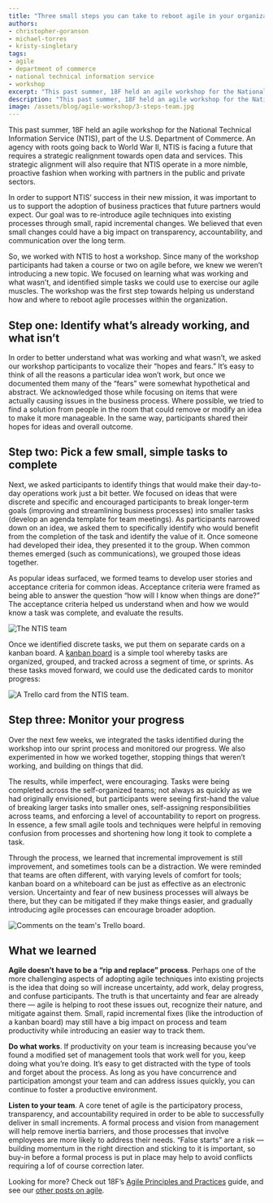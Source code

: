 ```yaml
---
title: "Three small steps you can take to reboot agile in your organization"
authors:
- christopher-goranson
- michael-torres
- kristy-singletary
tags:
- agile
- department of commerce
- national technical information service
- workshop
excerpt: "This past summer, 18F held an agile workshop for the National Technical Information Service (NTIS), part of the U.S. Department of Commerce. An agency with roots going back to World War II, NTIS is facing a future that requires a strategic realignment towards open data and services."
description: "This past summer, 18F held an agile workshop for the National Technical Information Service (NTIS), part of the U.S. Department of Commerce. An agency with roots going back to World War II, NTIS is facing a future that requires a strategic realignment towards open data and services."
image: /assets/blog/agile-workshop/3-steps-team.jpg
---
```

This past summer, 18F held an agile workshop for the National Technical
Information Service (NTIS), part of the U.S. Department of Commerce. An
agency with roots going back to World War II, NTIS is facing a future
that requires a strategic realignment towards open data and services.
This strategic alignment will also require that NTIS operate in a more
nimble, proactive fashion when working with partners in the public and
private sectors.

In order to support NTIS’ success in their new mission, it was important
to us to support the adoption of business practices that future partners
would expect. Our goal was to re-introduce agile techniques into
existing processes through small, rapid incremental changes. We believed
that even small changes could have a big impact on transparency,
accountability, and communication over the long term.

So, we worked with NTIS to host a workshop. Since many of the workshop
participants had taken a course or two on agile before, we knew we
weren’t introducing a new topic. We focused on learning what was working
and what wasn’t, and identified simple tasks we could use to exercise
our agile muscles. The workshop was the first step towards helping us
understand how and where to reboot agile processes within the
organization.

## Step one: Identify what’s already working, and what isn’t

In order to better understand what was working and what wasn’t, we asked
our workshop participants to vocalize their “hopes and fears.” It’s easy
to think of all the reasons a particular idea won’t work, but once we
documented them many of the “fears” were somewhat hypothetical and
abstract. We acknowledged those while focusing on items that were
actually causing issues in the business process. Where possible, we
tried to find a solution from people in the room that could remove or
modify an idea to make it more manageable. In the same way, participants
shared their hopes for ideas and overall outcome.

## Step two: Pick a few small, simple tasks to complete

Next, we asked participants to identify things that would make their
day-to-day operations work just a bit better. We focused on ideas that
were discrete and specific and encouraged participants to break
longer-term goals (improving and streamlining business processes) into
smaller tasks (develop an agenda template for team meetings). As
participants narrowed down on an idea, we asked them to specifically
identify who would benefit from the completion of the task and identify
the value of it. Once someone had developed their idea, they presented
it to the group. When common themes emerged (such as communications), we
grouped those ideas together.

As popular ideas surfaced, we formed teams to develop user stories and
acceptance criteria for common ideas. Acceptance criteria were framed as
being able to answer the question “how will I know when things are
done?” The acceptance criteria helped us understand when and how we
would know a task was complete, and evaluate the results.

![The NTIS team]({{site.baseurl}}{{page.image}})

Once we identified discrete tasks, we put them on separate cards on a
kanban board. A [kanban
board](https://18f.gsa.gov/2016/08/31/kanban-for-government/) is a
simple tool whereby tasks are organized, grouped, and tracked across a
segment of time, or sprints. As these tasks moved forward, we could use
the dedicated cards to monitor progress:

![A Trello card from the NTIS team.]({{site.baseurl}}/assets/blog/agile-workshop/3-steps-trello-card.jpg)

## Step three: Monitor your progress

Over the next few weeks, we integrated the tasks identified during the
workshop into our sprint process and monitored our progress. We also
experimented in how we worked together, stopping things that weren’t
working, and building on things that did.

The results, while imperfect, were encouraging. Tasks were being
completed across the self-organized teams; not always as quickly as we
had originally envisioned, but participants were seeing first-hand the
value of breaking larger tasks into smaller ones, self-assigning
responsibilities across teams, and enforcing a level of accountability
to report on progress. In essence, a few small agile tools and
techniques were helpful in removing confusion from processes and
shortening how long it took to complete a task.

Through the process, we learned that incremental improvement is still
improvement, and sometimes tools can be a distraction. We were reminded
that teams are often different, with varying levels of comfort for
tools; kanban board on a whiteboard can be just as effective as an
electronic version. Uncertainty and fear of new business processes will
always be there, but they can be mitigated if they make things easier,
and gradually introducing agile processes can encourage broader
adoption.

![Comments on the team's Trello board.]({{site.baseurl}}/assets/blog/agile-workshop/3-steps-trello-comments.jpg)
## What we learned

**Agile doesn’t have to be a “rip and replace” process**. Perhaps one of
the more challenging aspects of adopting agile techniques into existing
projects is the idea that doing so will increase uncertainty, add work,
delay progress, and confuse participants. The truth is that uncertainty
and fear are already there — agile is helping to root these issues out,
recognize their nature, and mitigate against them. Small, rapid
incremental fixes (like the introduction of a kanban board) may still
have a big impact on process and team productivity while introducing an
easier way to track them.

**Do what works**. If productivity on your team is increasing because
you’ve found a modified set of management tools that work well for you,
keep doing what you’re doing. It’s easy to get distracted with the type
of tools and forget about the process. As long as you have concurrence
and participation amongst your team and can address issues quickly, you
can continue to foster a productive environment.

**Listen to your team**. A core tenet of agile is the participatory
process, transparency, and accountability required in order to be able
to successfully deliver in small increments. A formal process and vision
from management will help remove inertia barriers, and those processes
that involve employees are more likely to address their needs. “False
starts” are a risk — building momentum in the right direction and
sticking to it is important, so buy-in before a formal process is put in
place may help to avoid conflicts requiring a lof of course correction
later.

Looking for more? Check out 18F’s [Agile Principles and
Practices](https://pages.18f.gov/agile/) guide, and see our [other
posts on agile](https://18f.gsa.gov/tags/agile/).
